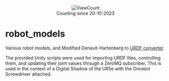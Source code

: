 <p align="center">
    <img alt="ViewCount" src="https://views.whatilearened.today/views/github/Daniella1/robot_models.svg">
    <br>
    Counting since 20-10-2023
</p>

# robot_models

Various robot models, and Modified Denavit-Hartenberg to [URDF converter](https://github.com/Daniella1/robot_models/blob/main/urdf_converter/mdh_to_urdf.py)

The provided Unity scripts were used for importing URDF files, controlling them, and updating their joint values through a ZeroMQ subscriber.
This is used in the context of a Digital Shadow of the UR5e with the Onrobot Screwdriver attached.
